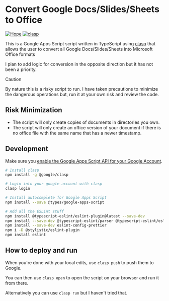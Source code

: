 # Convert Google Docs/Slides/Sheets to Office

[![Hope](https://img.shields.io/badge/tested%20by-H%C2%AF%5C__(%E3%83%84)__%2F%C2%AFPE-green.svg)](http://www.hopedrivendevelopment.com)
[![clasp](https://img.shields.io/badge/built%20with-clasp-4285f4.svg)](https://github.com/google/clasp)

This is a Google Apps Script script written in TypeScript using [clasp](https://github.com/clasp/clasp)
that allows the user to convert all Google Docs/Slides/Sheets into Microsoft
Office formats

I plan to add logic for conversion in the opposite direction but it has not
been a priority.
> [!CAUTION]
> By nature this is a risky script to run. I have taken precautions to minimize
> the dangerous operations but, run it at your own risk and review the code.

## Risk Minimization

- The script will only create copies of documents in directories you own.
- The script will only create an office version of your document if there is no
  office file with the same name that has a newer timestamp.

## Development

Make sure you [enable the Google Apps Script API for your Google Account](https://script.google.com/home/usersettings).

```sh
# Install clasp
npm install -g @google/clasp

# Login into your google account with clasp
clasp login

# Install autocomplete for Google Apps Script
npm install --save @types/google-apps-script

# Add all the ESLint stuff
npm install @typescript-eslint/eslint-plugin@latest --save-dev
npm install --save-dev @typescript-eslint/parser @typescript-eslint/eslint-plugin
npm install --save-dev eslint-config-prettier
npm i -D @stylistic/eslint-plugin
npm install eslint
```

## How to deploy and run

When you're done with your local edits, use `clasp push` to push them to Google.

You can then use `clasp open` to open the script on your browser and run it from
there.

Alternatively you can use `clasp run` but I haven't tried that.
